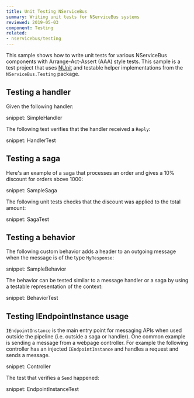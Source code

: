 ```yaml
---
title: Unit Testing NServiceBus
summary: Writing unit tests for NServiceBus systems
reviewed: 2019-05-03
component: Testing
related:
- nservicebus/testing
---
```


This sample shows how to write unit tests for various NServiceBus components with Arrange-Act-Assert (AAA) style tests. This sample is a test project that uses [NUnit](https://nunit.org/) and testable helper implementations from the `NServiceBus.Testing` package.


## Testing a handler

Given the following handler:

snippet: SimpleHandler

The following test verifies that the handler received a `Reply`:

snippet: HandlerTest


## Testing a saga

Here's an example of a saga that processes an order and gives a 10% discount for orders above 1000:

snippet: SampleSaga

The following unit tests checks that the discount was applied to the total amount:

snippet: SagaTest


## Testing a behavior

The following custom behavior adds a header to an outgoing message when the message is of the type `MyResponse`:

snippet: SampleBehavior

The behavior can be tested similar to a message handler or a saga by using a testable representation of the context:

snippet: BehaviorTest


## Testing IEndpointInstance usage

`IEndpointInstance` is the main entry point for messaging APIs when used outside the pipeline (i.e. outside a saga or handler). One common example is sending a message from a webpage controller. For example the following controller has an injected `IEndpointInstance` and handles a request and sends a message.

snippet: Controller

The test that verifies a `Send` happened:

snippet: EndpointInstanceTest